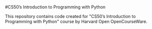 #CS50’s Introduction to Programming with Python

This repository contains code created for "CS50’s Introduction to Programming with Python" course by Harvard Open OpenCourseWare. 
